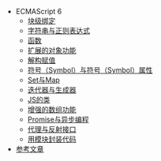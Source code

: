 <!--
 * @Description: In User Settings Edit
 * @Author: your name
 * @Date: 2019-07-31 20:55:21
 * @LastEditTime: 2019-08-01 10:21:10
 * @LastEditors: Please set LastEditors
 -->

- ECMAScript 6
    - [块级绑定](/block.md)
    - [字符串与正则表达式](/stringAndRegExp.md)
    - [函数](/fun.md)
    - [扩展的对象功能](/expansionObject.md)
    - [解构赋值](/deconstruction.md)
    - [符号（Symbol）与符号（Symbol）属性](/symbol.md)
    - [Set与Map](/SetAndMap.md)
    - [迭代器与生成器](/generator.md)
    - [JS的类](/class.md)
    - [增强的数组功能](/arrayMethod.md)
    - [Promise与异步编程](/promise.md)
    - [代理与反射接口](/proxy.md)
    - [用模块封装代码](/modules.md)
- [参考文章](README.md)